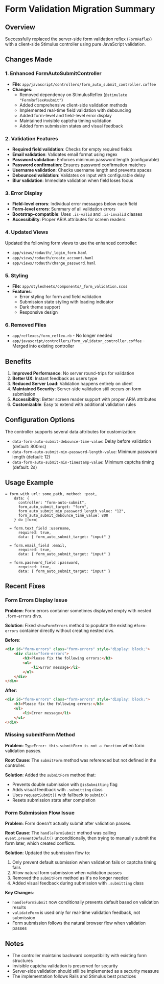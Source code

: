 # Form Validation Migration Summary

## Overview

Successfully replaced the server-side form validation reflex (`FormReflex`) with a client-side Stimulus controller using pure JavaScript validation.

## Changes Made

### 1. Enhanced FormAutoSubmitController

- **File**: `app/javascript/controllers/form_auto_submit_controller.coffee`
- **Changes**:
    - Removed dependency on StimulusReflex (`@stimulate "FormReflex#submit"`)
    - Added comprehensive client-side validation methods
    - Implemented real-time field validation with debouncing
    - Added form-level and field-level error display
    - Maintained invisible captcha timing validation
    - Added form submission states and visual feedback

### 2. Validation Features

- **Required field validation**: Checks for empty required fields
- **Email validation**: Validates email format using regex
- **Password validation**: Enforces minimum password length (configurable)
- **Password confirmation**: Ensures password confirmation matches
- **Username validation**: Checks username length and prevents spaces
- **Debounced validation**: Validates on input with configurable delay
- **Blur validation**: Immediate validation when field loses focus

### 3. Error Display

- **Field-level errors**: Individual error messages below each field
- **Form-level errors**: Summary of all validation errors
- **Bootstrap-compatible**: Uses `.is-valid` and `.is-invalid` classes
- **Accessibility**: Proper ARIA attributes for screen readers

### 4. Updated Views

Updated the following form views to use the enhanced controller:

- `app/views/rodauth/_login_form.haml`
- `app/views/rodauth/create_account.haml`
- `app/views/rodauth/change_password.haml`

### 5. Styling

- **File**: `app/stylesheets/components/_form_validation.scss`
- **Features**:
    - Error styling for form and field validation
    - Submission state styling with loading indicator
    - Dark theme support
    - Responsive design

### 6. Removed Files

- `app/reflexes/form_reflex.rb` - No longer needed
- `app/javascript/controllers/form_validator_controller.coffee` - Merged into existing controller

## Benefits

1. **Improved Performance**: No server round-trips for validation
2. **Better UX**: Instant feedback as users type
3. **Reduced Server Load**: Validation happens entirely on client
4. **Maintained Security**: Server-side validation still occurs on form submission
5. **Accessibility**: Better screen reader support with proper ARIA attributes
6. **Customizable**: Easy to extend with additional validation rules

## Configuration Options

The controller supports several data attributes for customization:

- `data-form-auto-submit-debounce-time-value`: Delay before validation (default: 800ms)
- `data-form-auto-submit-min-password-length-value`: Minimum password length (default: 12)
- `data-form-auto-submit-min-timestamp-value`: Minimum captcha timing (default: 2s)

## Usage Example

```haml
= form_with url: some_path, method: :post,
    data: {
      controller: "form-auto-submit",
      form_auto_submit_target: "form",
      form_auto_submit_min_password_length_value: "12",
      form_auto_submit_debounce_time_value: 800
    } do |form|

  = form.text_field :username,
      required: true,
      data: { form_auto_submit_target: "input" }

  = form.email_field :email,
      required: true,
      data: { form_auto_submit_target: "input" }

  = form.password_field :password,
      required: true,
      data: { form_auto_submit_target: "input" }
```

## Recent Fixes

### Form Errors Display Issue

**Problem**: Form errors container sometimes displayed empty with nested `.form-errors` divs.

**Solution**: Fixed `showFormErrors` method to populate the existing `#form-errors` container directly without creating nested divs.

**Before**:

```html
<div id="form-errors" class="form-errors" style="display: block;">
    <div class="form-errors">
        <h3>Please fix the following errors:</h3>
        <ul>
            <li>Error message</li>
        </ul>
    </div>
</div>
```

**After**:

```html
<div id="form-errors" class="form-errors" style="display: block;">
    <h3>Please fix the following errors:</h3>
    <ul>
        <li>Error message</li>
    </ul>
</div>
```

### Missing submitForm Method

**Problem**: `TypeError: this.submitForm is not a function` when form validation passes.

**Root Cause**: The `submitForm` method was referenced but not defined in the controller.

**Solution**: Added the `submitForm` method that:

- Prevents double submission with `@isSubmitting` flag
- Adds visual feedback with `.submitting` class
- Uses `requestSubmit()` with fallback to `submit()`
- Resets submission state after completion

### Form Submission Flow Issue

**Problem**: Form doesn't actually submit after validation passes.

**Root Cause**: The `handleFormSubmit` method was calling `event.preventDefault()` unconditionally, then trying to manually submit the form later, which created conflicts.

**Solution**: Updated the submission flow to:

1. Only prevent default submission when validation fails or captcha timing fails
2. Allow natural form submission when validation passes
3. Removed the `submitForm` method as it's no longer needed
4. Added visual feedback during submission with `.submitting` class

**Key Changes**:

- `handleFormSubmit` now conditionally prevents default based on validation results
- `validateForm` is used only for real-time validation feedback, not submission
- Form submission follows the natural browser flow when validation passes

## Notes

- The controller maintains backward compatibility with existing form structures
- Invisible captcha validation is preserved for security
- Server-side validation should still be implemented as a security measure
- The implementation follows Rails and Stimulus best practices
